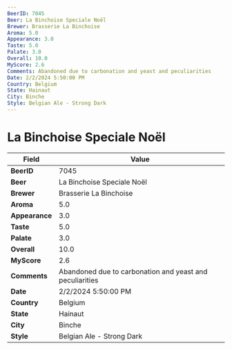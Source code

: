 ```yaml
---
BeerID: 7045
Beer: La Binchoise Speciale Noël
Brewer: Brasserie La Binchoise
Aroma: 5.0
Appearance: 3.0
Taste: 5.0
Palate: 3.0
Overall: 10.0
MyScore: 2.6
Comments: Abandoned due to carbonation and yeast and peculiarities
Date: 2/2/2024 5:50:00 PM
Country: Belgium
State: Hainaut
City: Binche
Style: Belgian Ale - Strong Dark
---
```


# La Binchoise Speciale Noël

| Field         | Value |
|---------------|-------|
| **BeerID** | 7045 |
| **Beer** | La Binchoise Speciale Noël |
| **Brewer** | Brasserie La Binchoise |
| **Aroma** | 5.0 |
| **Appearance** | 3.0 |
| **Taste** | 5.0 |
| **Palate** | 3.0 |
| **Overall** | 10.0 |
| **MyScore** | 2.6 |
| **Comments** | Abandoned due to carbonation and yeast and peculiarities  |
| **Date** | 2/2/2024 5:50:00 PM |
| **Country** | Belgium |
| **State** | Hainaut |
| **City** | Binche |
| **Style** | Belgian Ale - Strong Dark |
